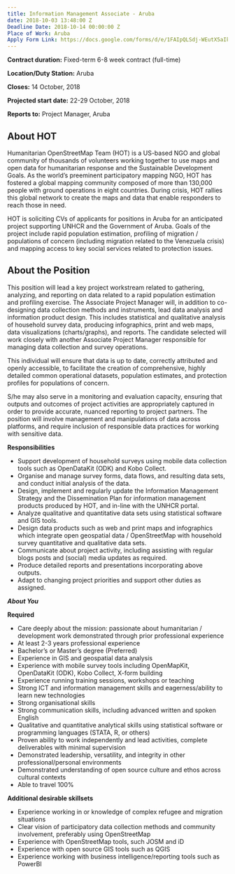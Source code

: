 ```yaml
---
title: Information Management Associate - Aruba
date: 2018-10-03 13:48:00 Z
Deadline Date: 2018-10-14 00:00:00 Z
Place of Work: Aruba
Apply Form Link: https://docs.google.com/forms/d/e/1FAIpQLSdj-WEutX5aIkvy2wRqyffgFfSLyI4NgDRZ5GYPiQK6y2TuKQ/viewform
---
```


**Contract duration:** Fixed-term 6-8 week contract (full-time)

**Location/Duty Station:** Aruba

**Closes:** 14 October, 2018

**Projected start date:** 22-29 October, 2018

**Reports to:** Project Manager, Aruba 

## About HOT
Humanitarian OpenStreetMap Team (HOT) is a US-based NGO and global community of thousands of volunteers working together to use maps and open data for humanitarian response and the Sustainable Development Goals. As the world’s preeminent participatory mapping NGO, HOT has fostered a global mapping community composed of more than 130,000 people with ground operations in eight countries. During crisis, HOT rallies this global network to create the maps and data that enable responders to reach those in need.

HOT is soliciting CVs of applicants for positions in Aruba for an anticipated project supporting UNHCR and the Government of Aruba. Goals of the project include rapid population estimation, profiling of migration / populations of concern (including migration related to the Venezuela crisis) and mapping access to key social services related to protection issues.
 
## About the Position
This position will lead a key project workstream related to gathering, analyzing, and reporting on data related to a rapid population estimation and profiling exercise. The Associate Project Manager will, in addition to co-designing data collection methods and instruments, lead data analysis and information product design. This includes statistical and qualitative analysis of household survey data, producing infographics, print and web maps, data visualizations (charts/graphs), and reports. The candidate selected will work closely with another Associate Project Manager responsible for managing data collection and survey operations.

This individual will ensure that data is up to date, correctly attributed and openly accessible, to facilitate the creation of comprehensive, highly detailed common operational datasets, population estimates, and protection profiles for populations of concern.

S/he may also serve in a monitoring and evaluation capacity, ensuring that outputs and outcomes of project activities are appropriately captured in order to provide accurate, nuanced reporting to project partners. The position will involve management and manipulations of data across platforms, and require inclusion of responsible data practices for working with sensitive data.

**Responsibilities**
* Support development of household surveys using mobile data collection tools such as OpenDataKit (ODK) and Kobo Collect.
* Organise and manage survey forms, data flows, and resulting data sets, and  conduct initial analysis of the data.
* Design, implement and regularly update the Information Management Strategy and the Dissemination Plan for information management products produced by HOT, and in-line with the UNHCR portal.
* Analyze qualitative and quantitative data sets using statistical software and GIS tools.
* Design data products such as web and print maps and infographics which integrate open geospatial data / OpenStreetMap with household survey quantitative and qualitative data sets.
* Communicate about project activity, including assisting with regular blogs posts and (social) media updates as required.
* Produce detailed reports and presentations incorporating above outputs.
* Adapt to changing project priorities and support other duties as assigned.
 
***About You***

**Required**
* Care deeply about the mission: passionate about humanitarian / development work demonstrated through prior professional experience
* At least 2-3 years professional experience
* Bachelor’s or Master’s degree (Preferred)
* Experience in GIS and geospatial data analysis
* Experience with mobile survey tools including OpenMapKit, OpenDataKit (ODK), Kobo Collect, X-form building
* Experience running training sessions, workshops or teaching
* Strong ICT and information management skills and eagerness/ability to learn new technologies
* Strong organisational skills
* Strong communication skills, including advanced written and spoken English
* Qualitative and quantitative analytical skills using statistical software or programming languages (STATA, R, or others)
* Proven ability to work independently and lead activities, complete deliverables with minimal supervision
* Demonstrated leadership, versatility, and integrity in other professional/personal environments
* Demonstrated understanding of open source culture and ethos across cultural contexts
* Able to travel 100%

**Additional desirable skillsets**
* Experience working in or knowledge of complex refugee and migration situations
* Clear vision of participatory data collection methods and community involvement, preferably using OpenStreetMap
* Experience with OpenStreetMap tools, such JOSM and iD
* Experience with open source GIS tools such as QGIS
* Experience working with business intelligence/reporting tools such as PowerBI
